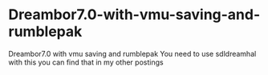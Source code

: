 # Dreambor7.0-with-vmu-saving-and-rumblepak
Dreambor7.0 with vmu saving and rumblepak
You need to use sdldreamhal with this you can find that in my other postings
